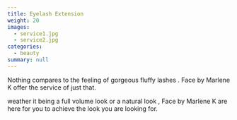 ```yaml
---
title: Eyelash Extension
weight: 20
images:
  - service1.jpg
  - service2.jpg
categories:
  - beauty
summary: null
---
```

Nothing compares to the feeling of gorgeous fluffy lashes .  Face by Marlene K offer  the service of just that. 

weather it being a full volume look or a natural look , Face by Marlene K are here for you to achieve the look you are looking for.
